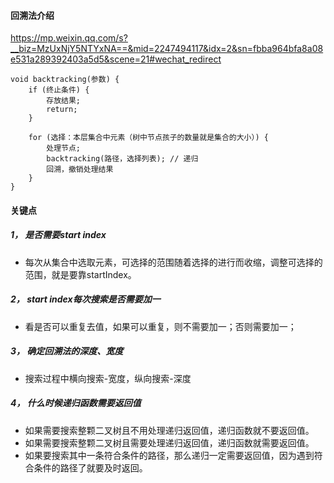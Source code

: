 #### 回溯法介绍
https://mp.weixin.qq.com/s?__biz=MzUxNjY5NTYxNA==&mid=2247494117&idx=2&sn=fbba964bfa8a08e531a289392403a5d5&scene=21#wechat_redirect

```
void backtracking(参数) {
    if (终止条件) {
        存放结果;
        return;
    }

    for (选择：本层集合中元素（树中节点孩子的数量就是集合的大小）) {
        处理节点;
        backtracking(路径，选择列表); // 递归
        回溯，撤销处理结果
    }
}
```


#### 关键点
##### 1， 是否需要start index
- 每次从集合中选取元素，可选择的范围随着选择的进行而收缩，调整可选择的范围，就是要靠startIndex。

##### 2， start index每次搜索是否需要加一
- 看是否可以重复去值，如果可以重复，则不需要加一；否则需要加一；

##### 3， 确定回溯法的深度、宽度
- 搜索过程中横向搜索-宽度，纵向搜索-深度

##### 4， 什么时候递归函数需要返回值
- 如果需要搜索整颗二叉树且不用处理递归返回值，递归函数就不要返回值。
- 如果需要搜索整颗二叉树且需要处理递归返回值，递归函数就需要返回值。
- 如果要搜索其中一条符合条件的路径，那么递归一定需要返回值，因为遇到符合条件的路径了就要及时返回。